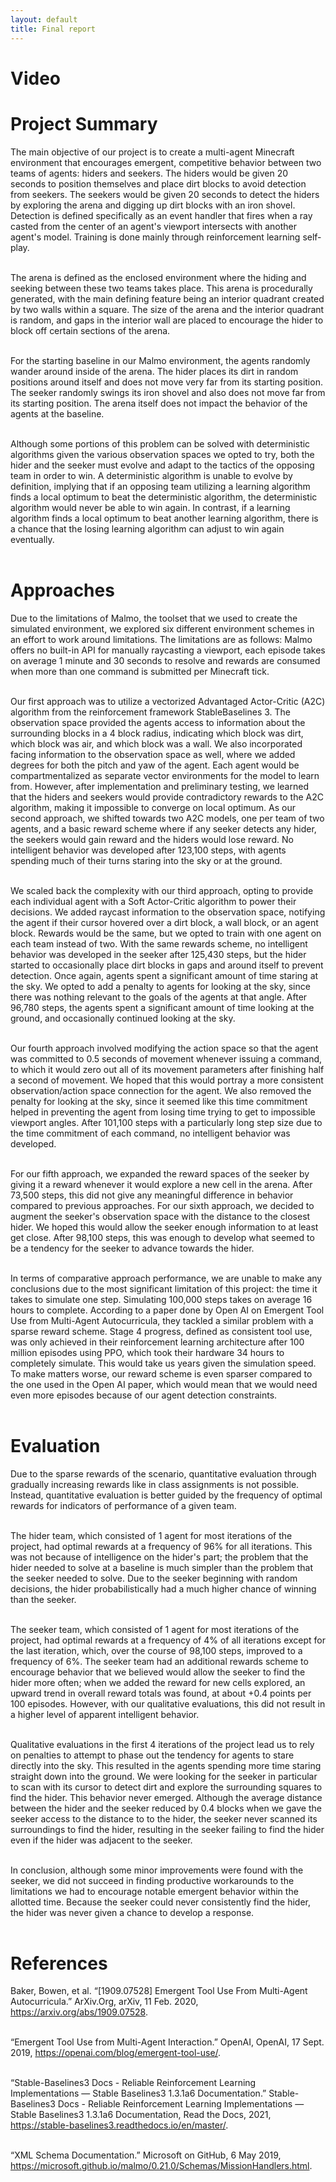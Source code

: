 ```yaml
---
layout: default
title: Final report
---
```



# Video


# Project Summary
The main objective of our project is to create a multi-agent Minecraft environment that encourages emergent, competitive behavior between two teams of agents: hiders and seekers. The hiders would be given 20 seconds to position themselves and place dirt blocks to avoid detection from seekers. The seekers would be given 20 seconds to detect the hiders by exploring the arena and digging up dirt blocks with an iron shovel. Detection is defined specifically as an event handler that fires when a ray casted from the center of an agent's viewport intersects with another agent's model. Training is done mainly through reinforcement learning self-play. <br/> <br/>

The arena is defined as the enclosed environment where the hiding and seeking between these two teams takes place. This arena is procedurally generated, with the main defining feature being an interior quadrant created by two walls within a square. The size of the arena and the interior quadrant is random, and gaps in the interior wall are placed to encourage the hider to block off certain sections of the arena. <br/> <br/>

For the starting baseline in our Malmo environment, the agents randomly wander around inside of the arena. The hider places its dirt in random positions around itself and does not move very far from its starting position. The seeker randomly swings its iron shovel and also does not move far from its starting position. The arena itself does not impact the behavior of the agents at the baseline. <br/> <br/>

Although some portions of this problem can be solved with deterministic algorithms given the various observation spaces we opted to try, both the hider and the seeker must evolve and adapt to the tactics of the opposing team in order to win. A deterministic algorithm is unable to evolve by definition, implying that if an opposing team utilizing a learning algorithm finds a local optimum to beat the deterministic algorithm, the deterministic algorithm would never be able to win again. In contrast, if a learning algorithm finds a local optimum to beat another learning algorithm, there is a chance that the losing learning algorithm can adjust to win again eventually. <br/> <br/>


# Approaches

Due to the limitations of Malmo, the toolset that we used to create the simulated environment, we explored six different environment schemes in an effort to work around limitations. The limitations are as follows: Malmo offers no built-in API for manually raycasting a viewport, each episode takes on average 1 minute and 30 seconds to resolve and rewards are consumed when more than one command is submitted per Minecraft tick. <br/><br/>

Our first approach was to utilize a vectorized Advantaged Actor-Critic (A2C) algorithm from the reinforcement framework StableBaselines 3. The observation space provided the agents access to information about the surrounding blocks in a 4 block radius, indicating which block was dirt, which block was air, and which block was a wall. We also incorporated facing information to the observation space as well, where we added degrees for both the pitch and yaw of the agent. Each agent would be compartmentalized as separate vector environments for the model to learn from. However, after implementation and preliminary testing, we learned that the hiders and seekers would provide contradictory rewards to the A2C algorithm, making it impossible to converge on local optimum. As our second approach, we shifted towards two A2C models, one per team of two agents, and a basic reward scheme where if any seeker detects any hider, the seekers would gain reward and the hiders would lose reward. No intelligent behavior was developed after 123,100 steps, with agents spending much of their turns staring into the sky or at the ground. <br/><br/>

We scaled back the complexity with our third approach, opting to provide each individual agent with a Soft Actor-Critic algorithm to power their decisions. We added raycast information to the observation space, notifying the agent if their cursor hovered over a dirt block, a wall block, or an agent block. Rewards would be the same, but we opted to train with one agent on each team instead of two. With the same rewards scheme, no intelligent behavior was developed in the seeker after 125,430 steps, but the hider started to occasionally place dirt blocks in gaps and around itself to prevent detection. Once again, agents spent a significant amount of time staring at the sky. We opted to add a penalty to agents for looking at the sky, since there was nothing relevant to the goals of the agents at that angle. After 96,780 steps, the agents spent a significant amount of time looking at the ground, and occasionally continued looking at the sky. <br/><br/>

Our fourth approach involved modifying the action space so that the agent was committed to 0.5 seconds of movement whenever issuing a command, to which it would zero out all of its movement parameters after finishing half a second of movement. We hoped that this would portray a more consistent observation/action space connection for the agent. We also removed the penalty for looking at the sky, since it seemed like this time commitment helped in preventing the agent from losing time trying to get to impossible viewport angles. After 101,100 steps with a particularly long step size due to the time commitment of each command, no intelligent behavior was developed. <br/><br/>

For our fifth approach, we expanded the reward spaces of the seeker by giving it a reward whenever it would explore a new cell in the arena. After 73,500 steps, this did not give any meaningful difference in behavior compared to previous approaches. For our sixth approach, we decided to augment the seeker's observation space with the distance to the closest hider. We hoped this would allow the seeker enough information to at least get close. After 98,100 steps, this was enough to develop what seemed to be a tendency for the seeker to advance towards the hider. <br/><br/>

In terms of comparative approach performance, we are unable to make any conclusions due to the most significant limitation of this project: the time it takes to simulate one step. Simulating 100,000 steps takes on average 16 hours to complete. According to a paper done by Open AI on Emergent Tool Use from Multi-Agent Autocurricula, they tackled a similar problem with a sparse reward scheme. Stage 4 progress, defined as consistent tool use, was only achieved in their reinforcement learning architecture after 100 million episodes using PPO, which took their hardware 34 hours to completely simulate. This would take us years given the simulation speed. To make matters worse, our reward scheme is even sparser compared to the one used in the Open AI paper, which would mean that we would need even more episodes because of our agent detection constraints. <br/><br/>

# Evaluation
Due to the sparse rewards of the scenario, quantitative evaluation through gradually increasing rewards like in class assignments is not possible. Instead, quantitative evaluation is better guided by the frequency of optimal rewards for indicators of performance of a given team. <br/><br/>

The hider team, which consisted of 1 agent for most iterations of the project, had optimal rewards at a frequency of 96% for all iterations. This was not because of intelligence on the hider's part; the problem that the hider needed to solve at a baseline is much simpler than the problem that the seeker needed to solve. Due to the seeker beginning with random decisions, the hider probabilistically had a much higher chance of winning than the seeker. <br/><br/>

The seeker team, which consisted of 1 agent for most iterations of the project, had optimal rewards at a frequency of 4% of all iterations except for the last iteration, which, over the course of 98,100 steps, improved to a frequency of 6%. The seeker team had an additional rewards scheme to encourage behavior that we believed would allow the seeker to find the hider more often; when we added the reward for new cells explored, an upward trend in overall reward totals was found, at about +0.4 points per 100 episodes. However, with our qualitative evaluations, this did not result in a higher level of apparent intelligent behavior. <br/><br/>

Qualitative evaluations in the first 4 iterations of the project lead us to rely on penalties to attempt to phase out the tendency for agents to stare directly into the sky. This resulted in the agents spending more time staring straight down into the ground. We were looking for the seeker in particular to scan with its cursor to detect dirt and explore the surrounding squares to find the hider. This behavior never emerged. Although the average distance between the hider and the seeker reduced by 0.4 blocks when we gave the seeker access to the distance to to the hider, the seeker never scanned its surroundings to find the hider, resulting in the seeker failing to find the hider even if the hider was adjacent to the seeker. <br/><br/>

In conclusion, although some minor improvements were found with the seeker, we did not succeed in finding productive workarounds to the limitations we had to encourage notable emergent behavior within the allotted time. Because the seeker could never consistently find the hider, the hider was never given a chance to develop a response. <br/><br/>
 


# References
Baker, Bowen, et al. “[1909.07528] Emergent Tool Use From Multi-Agent Autocurricula.” ArXiv.Org, arXiv, 11 Feb. 2020, https://arxiv.org/abs/1909.07528. <br/><br/>

“Emergent Tool Use from Multi-Agent Interaction.” OpenAI, OpenAI, 17 Sept. 2019, https://openai.com/blog/emergent-tool-use/. <br/><br/>

“Stable-Baselines3 Docs - Reliable Reinforcement Learning Implementations — Stable Baselines3 1.3.1a6 Documentation.” Stable-Baselines3 Docs - Reliable Reinforcement Learning Implementations — Stable Baselines3 1.3.1a6 Documentation, Read the Docs, 2021, https://stable-baselines3.readthedocs.io/en/master/. <br/><br/>
 
“XML Schema Documentation.” Microsoft on GitHub, 6 May 2019, https://microsoft.github.io/malmo/0.21.0/Schemas/MissionHandlers.html. <br/><br/>

